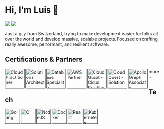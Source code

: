 # Hi, I'm Luis 👋

![](https://komarev.com/ghpvc/?username=luismmadeirac&color=brightgreen)
![](https://img.shields.io/badge/dynamic/json?label=%E2%AD%90%20Total%20stars&query=%24.stars&url=https%3A%2F%2Fapi.github-star-counter.workers.dev%2Fuser%2Fluismmadeirac)

Just a guy from Switzerland, trying to make development easier for folks all over the world and develop massive, scalable projects. Focused on crafting really awesome, performant, and resilient software.

## Certifications & Partners

[<img width="64px" align="left" alt="Cloud Practitioner" src="https://www.sunsetlearning.com/wp-content/uploads/2022/06/AWS-Certified-Cloud-Practitioner_badge.png" />]()

[<img width="64px" align="left" alt="Solutions Architect - Associate" src="https://cdn.prod.website-files.com/64e5d9235951ea488bbccad9/66645df90de3867804d2ec04_AWS%20Solutions%20Architect.png" />]()

[<img width="64px" align="left" alt="Database Speciality" src="https://www.pooyan.info/img/certificates/aws_certified_database_specialty_badge.png" />]()

[<img width="64px" align="left" alt="AWS Partner" src="https://images.credly.com/images/7b2c708c-a3e1-4c7f-985c-b6b62a5b1db8/image.png" />]()

[<img width="64px" align="left" alt="Cloud Quest - Cloud Practitioner" src="https://images.credly.com/size/340x340/images/2784d0d8-327c-406f-971e-9f0e15097003/image.png" />]()

[<img width="64px" align="left" alt="Cloud Quest - Solutions Architect" src="https://images.credly.com/size/340x340/images/9e9e7ef7-384f-4636-8743-1b89a68fb46b/image.png" />]()

[<img width="64px" align="left" alt="Apollo Graph Associate" src="https://res.cloudinary.com/apollographql/image/upload/v1632844693/badge_sfsiin.svg" />]()

more..

## Tech

[<img width="48px" align="left" alt="Golang" src="https://img.icons8.com/?size=512&id=44442&format=png" />]()
[<img width="48px" align="left" alt="C" src="https://encrypted-tbn0.gstatic.com/images?q=tbn:ANd9GcQfKZdbmTKy7h3cd-gxj7dKBQpTUJkt5tpmtQ&s " />]()

[<img width="48px" align="left" alt="NodeJS" src="https://e7.pngegg.com/pngimages/306/37/png-clipart-node-js-logo-node-js-javascript-web-application-express-js-computer-software-others-miscellaneous-text.png" />]()

[<img width="48px" align="left" alt="Docker" src="https://cdn4.iconfinder.com/data/icons/logos-and-brands/512/97_Docker_logo_logos-512.png" />]()

[<img width="48px" align="left" alt="React" src="https://download.logo.wine/logo/React_(web_framework)/React_(web_framework)-Logo.wine.png" />]()

[<img width="48px" align="left" alt="Kubernetes" src="https://upload.wikimedia.org/wikipedia/commons/thumb/3/39/Kubernetes_logo_without_workmark.svg/1200px-Kubernetes_logo_without_workmark.svg.png" />]()
